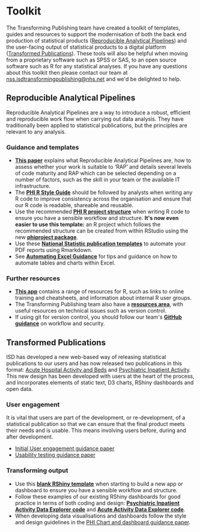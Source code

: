 # Toolkit

The Transforming Publishing team have created a toolkit of templates, guides and resources to support the modernisation of both the back end production of statistical products ([Reproducible Analytical Pipelines](#reproducible-analytical-pipelines)) and the user-facing output of statistical products to a digital platform ([Transformed Publications](#transformed-publications)). These tools will also be helpful when moving from a proprietary software such as SPSS or SAS, to an open source software such as R for any statistical analyses. If you have any questions about this toolkit then please contact our team at nss.isdtransformingpublishing@nhs.net and we'd be delighted to help. 

## Reproducible Analytical Pipelines
Reproducible Analytical Pipelines are a way to introduce a robust, efficient and reproducible work flow when carrying out data analysis. They have traditionally been applied to statistical publications, but the principles are relevant to any analysis.

### Guidance and templates
- [**This paper**](https://www.isdscotland.org/About-ISD/Methodologies/_docs/Reproducible_Analytical_Pipelines_paper_v1.4.pdf) explains what Reproducible Analytical Pipelines are, how to assess whether your work is suitable to ‘RAP’ and details several levels of code maturity and RAP which can be selected depending on a number of factors, such as the skill in your team or the available IT infrastructure.
- The [**PHI R Style Guide**](https://github.com/Health-SocialCare-Scotland/R-Resources/blob/master/PHI%20R%20style%20guide.md) should be followed by analysts when writing any R code to improve consistency across the organisation and ensure that our R code is readable, shareable and reusable. 
- Use the recommended [**PHI R project structure**](https://github.com/Health-SocialCare-Scotland/r-project-structure) when writing R code to ensure you have a sensible workflow and structure. **It's now even easier to use this template:** an R project which follows the recommended structure can be created from within RStudio using the new [**phiproject package**](https://github.com/Health-SocialCare-Scotland/phiproject).
- Use these [**National Statistic publication templates**](https://github.com/NHS-NSS-transforming-publications/National-Stats-Template) to automate your PDF reports using Rmarkdown. 
- See [**Automating Excel Guidance**](https://nhs-nss-transforming-publications.github.io/automating-excel/) for tips and guidance on how to automate tables and charts within Excel.

### Further resources
- [**This app**](https://scotland.shinyapps.io/nhs-r-resources/) contains a range of resources for R, such as links to online training and cheatsheets, and information about internal R user groups.
- The Transforming Publishing team also have a [**resources area**](https://github.com/NHS-NSS-transforming-publications/resources), with useful resources on technical issues such as version control.
- If using git for version control, you should follow our team's [**GitHub guidance**](https://github.com/NHS-NSS-transforming-publications/GitHub-guidance) on workflow and security.


## Transformed Publications
ISD has developed a new web-based way of releasing statistical publications to our users and has now released two publications in this format: [Acute Hospital Activity and Beds](https://www.isdscotland.org/Health-Topics/Hospital-Care/Publications/2018-12-18/acute-hospital-publication/?49401491881) and [Psychiatric Inpatient Activity](https://www.isdscotland.org/Health-Topics/Mental-Health/Publications/2018-09-25/psychiatric-inpatient-activity/). This new design has been developed with users at the heart of the process, and incorporates elements of static text, D3 charts, RShiny dashboards and open data. 

### User engagement
It is vital that users are part of the development, or re-development, of a statistical publication so that we can ensure that the final product meets their needs and is usable. This means involving users before, during and after development. 
- [Initial User engagement guidance paper](https://www.isdscotland.org/About-ISD/Methodologies/_docs/Initial-User-Engagement-v1-2.pdf)
- [Usability testing guidance paper](https://www.isdscotland.org/About-ISD/Methodologies/_docs/Usability-Testing-v1-0.pdf)

### Transforming output
- Use this [**blank RShiny template**](https://github.com/Health-SocialCare-Scotland/rshiny-project-structure) when starting to build a new app or dashboard to ensure you have a sensible workflow and structure.
- Follow these examples of our existing RShiny dashboards for good practice in terms of both coding and design: [**Psychiatric Inpatient Activity Data Explorer code**](https://github.com/Health-SocialCare-Scotland/Psychiatric-Inpatient-Activity) and [**Acute Activity Data Explorer code**](https://github.com/Health-SocialCare-Scotland/Hospital-Acute-Activity).
- When developing data visualisations and dashboards follow the style and design guidelines in the [PHI Chart and dashboard guidance paper](https://www.isdscotland.org/About-ISD/Methodologies/_docs/ChartDashboardGuidelines_v1.0.pdf).
